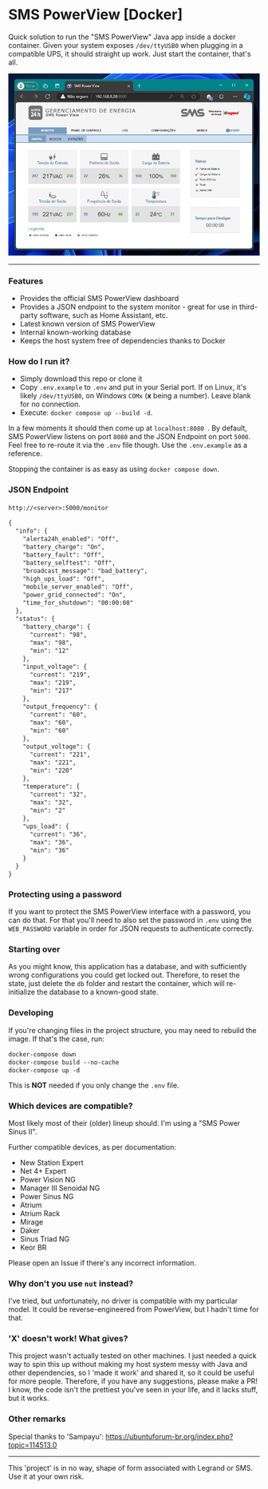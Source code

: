 # SMS PowerView [Docker]

Quick solution to run the "SMS PowerView" Java app inside a docker container.
Given your system exposes `/dev/ttyUSB0` when plugging in a compatible UPS, it should straight up work. Just start the container, that's all.

![smspowerview](https://github.com/Fusseldieb/sms_powerview_docker/blob/main/smspowerview.png)

---

### Features

- Provides the official SMS PowerView dashboard
- Provides a JSON endpoint to the system monitor - great for use in third-party software, such as Home Assistant, etc.
- Latest known version of SMS PowerView
- Internal known-working database
- Keeps the host system free of dependencies thanks to Docker

### How do I run it?
- Simply download this repo or clone it
- Copy `.env.example` to `.env` and put in your Serial port. If on Linux, it's likely `/dev/ttyUSB0`, on Windows `COMx` (**x** being a number). Leave blank for no connection.
- Execute: `docker compose up --build -d`.

In a few moments it should then come up at `localhost:8080
`. By default, SMS PowerView listens on port `8080` and the JSON Endpoint on port `5000`. Feel free to re-route it via the `.env` file though. Use the `.env.example` as a reference.

Stopping the container is as easy as using `docker compose down`.

### JSON Endpoint

`http://<server>:5000/monitor`

```
{
  "info": {
    "alerta24h_enabled": "Off",
    "battery_charge": "On",
    "battery_fault": "Off",
    "battery_selftest": "Off",
    "broadcast_message": "bad_battery",
    "high_ups_load": "Off",
    "mobile_server_enabled": "Off",
    "power_grid_connected": "On",
    "time_for_shutdown": "00:00:00"
  },
  "status": {
    "battery_charge": {
      "current": "98",
      "max": "98",
      "min": "12"
    },
    "input_voltage": {
      "current": "219",
      "max": "219",
      "min": "217"
    },
    "output_frequency": {
      "current": "60",
      "max": "60",
      "min": "60"
    },
    "output_voltage": {
      "current": "221",
      "max": "221",
      "min": "220"
    },
    "temperature": {
      "current": "32",
      "max": "32",
      "min": "2"
    },
    "ups_load": {
      "current": "36",
      "max": "36",
      "min": "36"
    }
  }
}
```

### Protecting using a password
If you want to protect the SMS PowerView interface with a password, you can do that. For that you'll need to also set the password in `.env` using the `WEB_PASSWORD` variable in order for JSON requests to authenticate correctly. 

### Starting over
As you might know, this application has a database, and with sufficiently wrong configurations you could get locked out. Therefore, to reset the state, just delete the `db` folder and restart the container, which will re-initialize the database to a known-good state.

### Developing
If you're changing files in the project structure, you may need to rebuild the image. If that's the case, run:
```
docker-compose down
docker-compose build --no-cache
docker-compose up -d
```
This is **NOT** needed if you only change the `.env` file.

### Which devices are compatible?
Most likely most of their (older) lineup should. I'm using a "SMS Power Sinus II".

Further compatible devices, as per documentation: 
- New Station Expert
- Net 4+ Expert
- Power Vision NG
- Manager III Senoidal NG
- Power Sinus NG
- Atrium
- Atrium Rack
- Mirage
- Daker
- Sinus Triad NG
- Keor BR

Please open an Issue if there's any incorrect information.

### Why don't you use `nut` instead?
I've tried, but unfortunately, no driver is compatible with my particular model. It could be reverse-engineered from PowerView, but I hadn't time for that. 

### 'X' doesn't work! What gives?
This project wasn't actually tested on other machines. I just needed a quick way to spin this up without making my host system messy with Java and other dependencies, so I 'made it work' and shared it, so it could be useful for more people.
Therefore, if you have any suggestions, please make a PR!
I know, the code isn't the prettiest you've seen in your life, and it lacks stuff, but it works.

### Other remarks
Special thanks to 'Sampayu': https://ubuntuforum-br.org/index.php?topic=114513.0

---

This 'project' is in no way, shape of form associated with Legrand or SMS. Use it at your own risk.
